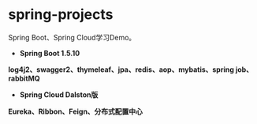 # spring-projects
Spring Boot、Spring Cloud学习Demo。

- **Spring Boot 1.5.10**

**log4j2、swagger2、thymeleaf、jpa、redis、aop、mybatis、spring job、rabbitMQ**

- **Spring Cloud Dalston版**

**Eureka、Ribbon、Feign、分布式配置中心**
